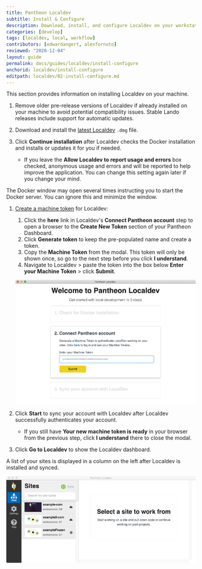 ```yaml
---
title: Pantheon Localdev
subtitle: Install & Configure
description: Download, install, and configure Localdev on your workstation.
categories: [develop]
tags: [localdev, local, workflow]
contributors: [edwardangert, alexfornuto]
reviewed: "2020-12-04"
layout: guide
permalink: docs/guides/localdev/install-configure
anchorid: localdev/install-configure
editpath: localdev/02-install-configure.md
---
```


This section provides information on installing Localdev on your machine.

1. Remove older pre-release versions of Localdev if already installed on your machine to avoid potential compatibility issues. Stable Lando releases include support for automatic updates.

1. Download and install the [latest Localdev](https://pantheon-localdev.s3.amazonaws.com/localdev-stable.dmg) `.dmg` file.

1. Click **Continue installation** after Localdev checks the Docker installation and installs or updates it for you if needed. 

    - If you leave the **Allow Localdev to report usage and errors** box checked, anonymous usage and errors and will be reported to help improve the application. You can change this setting again later if you change your mind.

  The Docker window may open several times instructing you to start the Docker server. You can ignore this and minimize the window.

1. [Create a machine token](/machine-tokens/#create-a-machine-token) for Localdev:

    1. Click the **here** link in Localdev's **Connect Pantheon account** step to open a browser to the **Create New Token** section of your Pantheon Dashboard.
    1. Click **Generate token** to keep the pre-populated name and create a token.
    1. Copy the **Machine Token** from the modal. This token will only be shown once, so go to the next step before you click **I understand**.
    1. Navigate to Localdev > paste the token into the box below **Enter your Machine Token** > click **Submit**.

      ![Connect a Pantheon Account with a Machine Token](../../../images/localdev/localdev-install-connect-account.png)

1. Click **Start** to sync your account with Localdev after Localdev successfully authenticates your account.

    - If you still have **Your new machine token is ready** in your browser from the previous step, click **I understand** there to close the modal.

1. Click **Go to Localdev** to show the Localdev dashboard.

A list of your sites is displayed in a column on the left after Localdev is installed and synced.

![Localdev's dashboard shows a list of sites](../../../images/localdev/localdev-dashboard.png)

